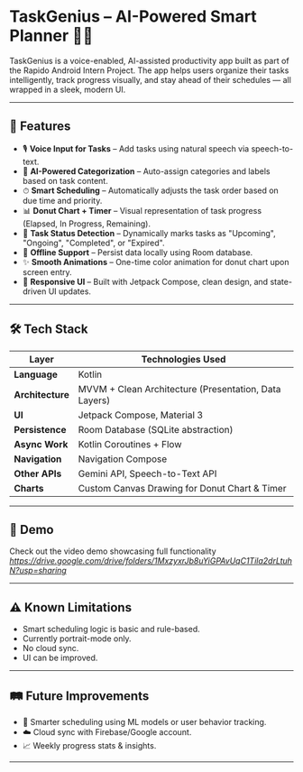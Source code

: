 # TaskGenius – AI-Powered Smart Planner 🧠📅

TaskGenius is a voice-enabled, AI-assisted productivity app built as part of the Rapido Android Intern Project. The app helps users organize their tasks intelligently, track progress visually, and stay ahead of their schedules — all wrapped in a sleek, modern UI.

---

## 🚀 Features

- 🎙️ **Voice Input for Tasks** – Add tasks using natural speech via speech-to-text.
- 🤖 **AI-Powered Categorization** – Auto-assign categories and labels based on task content.
- ⏱ **Smart Scheduling** – Automatically adjusts the task order based on due time and priority.
- 📊 **Donut Chart + Timer** – Visual representation of task progress (Elapsed, In Progress, Remaining).
- 🧠 **Task Status Detection** – Dynamically marks tasks as "Upcoming", "Ongoing", "Completed", or "Expired".
- 💾 **Offline Support** – Persist data locally using Room database.
- ✨ **Smooth Animations** – One-time color animation for donut chart upon screen entry.
- 📱 **Responsive UI** – Built with Jetpack Compose, clean design, and state-driven UI updates.

---

## 🛠️ Tech Stack

| Layer          | Technologies Used                                                                 |
|----------------|------------------------------------------------------------------------------------|
| **Language**   | Kotlin                                                                             |
| **Architecture** | MVVM + Clean Architecture (Presentation, Data Layers)                  |
| **UI**         | Jetpack Compose, Material 3                                                       |
| **Persistence**| Room Database (SQLite abstraction)                                                |
| **Async Work** | Kotlin Coroutines + Flow                                                          |
| **Navigation** | Navigation Compose                                                                |
| **Other APIs** | Gemini API, Speech-to-Text API                                               |
| **Charts**     | Custom Canvas Drawing for Donut Chart & Timer                                     |

---

## 📸 Demo

Check out the video demo showcasing full functionality *https://drive.google.com/drive/folders/1MxzyxrJb8uYiGPAvUqC1Tila2drLtuhN?usp=sharing*

---

## ⚠️ Known Limitations

- Smart scheduling logic is basic and rule-based.
- Currently portrait-mode only.
- No cloud sync.
- UI can be improved.

---

## 🛤️ Future Improvements

- 🧠 Smarter scheduling using ML models or user behavior tracking.
- ☁️ Cloud sync with Firebase/Google account.
- 📈 Weekly progress stats & insights.

---

